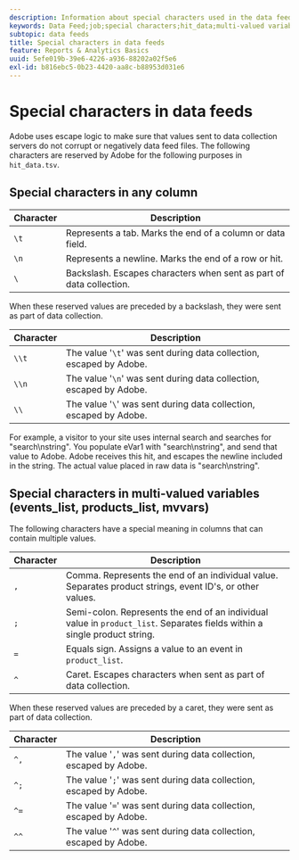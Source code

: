 ```yaml
---
description: Information about special characters used in the data feed.
keywords: Data Feed;job;special characters;hit_data;multi-valued variables;events_list;products_list;mvvars
subtopic: data feeds
title: Special characters in data feeds
feature: Reports & Analytics Basics
uuid: 5efe019b-39e6-4226-a936-88202a02f5e6
exl-id: b816ebc5-0b23-4420-aa8c-b88953d031e6
---
```

# Special characters in data feeds

Adobe uses escape logic to make sure that values sent to data collection servers do not corrupt or negatively data feed files. The following characters are reserved by Adobe for the following purposes in `hit_data.tsv`.

## Special characters in any column

| Character | Description |
|--- |--- |
| `\t` | Represents a tab. Marks the end of a column or data field. |
| `\n` | Represents a newline. Marks the end of a row or hit. |
| `\` | Backslash. Escapes characters when sent as part of data collection. |

When these reserved values are preceded by a backslash, they were sent as part of data collection.

| Character | Description |
|--- |--- |
| `\\t` | The value '`\t`' was sent during data collection, escaped by Adobe. |
| `\\n` | The value '`\n`' was sent during data collection, escaped by Adobe. |
| `\\` | The value '`\`' was sent during data collection, escaped by Adobe. |

For example, a visitor to your site uses internal search and searches for "search\nstring". You populate eVar1 with "search\nstring", and send that value to Adobe. Adobe receives this hit, and escapes the newline included in the string. The actual value placed in raw data is "search\\nstring".

## Special characters in multi-valued variables (events_list, products_list, mvvars)

The following characters have a special meaning in columns that can contain multiple values.

| Character | Description |
|--- |--- |
| `,` | Comma. Represents the end of an individual value. Separates product strings, event ID's, or other values. |
| `;` | Semi-colon. Represents the end of an individual value in `product_list`. Separates fields within a single product string. |
| `=` | Equals sign. Assigns a value to an event in `product_list`. |
| `^` | Caret. Escapes characters when sent as part of data collection. |

When these reserved values are preceded by a caret, they were sent as part of data collection.

| Character | Description |
|--- |--- |
| `^,` | The value '`,`' was sent during data collection, escaped by Adobe. |
| `^;` | The value '`;`' was sent during data collection, escaped by Adobe. |
| `^=` | The value '`=`' was sent during data collection, escaped by Adobe. |
| `^^` | The value '`^`' was sent during data collection, escaped by Adobe. |
